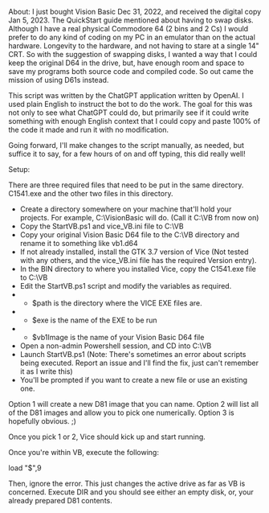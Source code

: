 About:
I just bought Vision Basic Dec 31, 2022, and received the digital copy Jan 5, 2023.  The QuickStart guide mentioned about having to swap disks.  Although I have a real physical Commodore 64 (2 bins and 2 Cs) I would prefer to do any kind of coding on my PC in an emulator than on the actual hardware.  Longevity to the hardware, and not having to stare at a single 14" CRT.  So with the suggestion of swapping disks, I wanted a way that I could keep the original D64 in the drive, but, have enough room and space to save my programs both source code and compiled code.  So out came the mission of using D61s instead.

This script was written by the ChatGPT application written by OpenAI.  I used plain English to instruct the bot to do the work.  The goal for this was not only to see what ChatGPT could do, but primarily see if it could write something with enough English context that I could copy and paste 100% of the code it made and run it with no modification.

Going forward, I'll make changes to the script manually, as needed, but suffice it to say, for a few hours of on and off typing, this did really well!

Setup:

There are three required files that need to be put in the same directory.  C1541.exe and the other two files in this directory.

- Create a directory somewhere on your machine that'll hold your projects.  For example, C:\VisionBasic will do. (Call it C:\VB from now on)
- Copy the StartVB.ps1 and vice_VB.ini file to C:\VB
- Copy your original Vision Basic D64 file to the C:\VB directory and rename it to something like vb1.d64
- If not already installed, install the GTK 3.7 version of Vice (Not tested with any others, and the vice_VB.ini file has the required Version entry).
- In the BIN directory to where you installed Vice, copy the C1541.exe file to C:\VB
- Edit the StartVB.ps1 script and modify the variables as required.
- - $path is the directory where the VICE EXE files are.
- - $exe is the name of the EXE to be run
- - $vb1Image is the name of your Vision Basic D64 file
- Open a non-admin Powershell session, and CD into C:\VB
- Launch StartVB.ps1
  (Note: There's sometimes an error about scripts being executed.  Report an issue and I'll find the fix, just can't remember it as I write this)
- You'll be prompted if you want to create a new file or use an existing one.  

Option 1 will create a new D81 image that you can name.
Option 2 will list all of the D81 images and allow you to pick one numerically.
Option 3 is hopefully obvious. ;)

Once you pick 1 or 2, Vice should kick up and start running.

Once you're within VB, execute the following:

load "$",9

Then, ignore the error.  This just changes the active drive as far as VB is concerned.  Execute DIR and you should see either an empty disk, or, your already prepared D81 contents.
